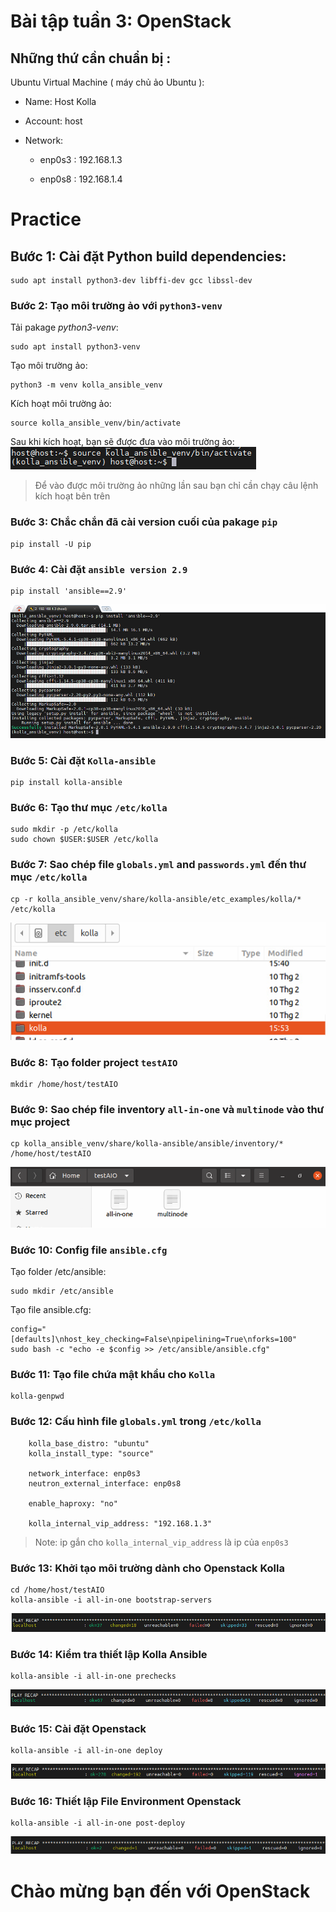 

#  Bài tập tuần 3: OpenStack

##  Những thứ cần chuẩn bị : 
Ubuntu Virtual Machine ( máy chủ ảo Ubuntu ):

 - Name: Host Kolla
 
 - Account: host
 
 - Network: 
	 - enp0s3 : 192.168.1.3
 
	 - enp0s8 : 192.168.1.4
 
# Practice 
## Bước 1: Cài đặt Python build dependencies:
```
sudo apt install python3-dev libffi-dev gcc libssl-dev
```
### Bước 2: Tạo môi trường ảo với `python3-venv`
Tải pakage *python3-venv*:
```
sudo apt install python3-venv
```
Tạo môi trường ảo:

    python3 -m venv kolla_ansible_venv

Kích hoạt môi trường ảo:

    source kolla_ansible_venv/bin/activate
 Sau khi kích hoạt, bạn sẽ được đưa vào môi trường ảo:
 <img src="img/vao_moi_truong_ao.png">
 
>  Để vào được môi trường ảo những lần sau bạn chỉ cần chạy câu lệnh
> kích hoạt bên trên

### Bước 3: Chắc chắn đã cài version cuối của pakage `pip`
```
pip install -U pip
```
### Bước 4: Cài đặt `ansible version 2.9`
```
pip install 'ansible==2.9'
```
<img src="img/install_success_ansible2.9.png">

### Bước 5: Cài đặt `Kolla-ansible`
```
pip install kolla-ansible
```
### Bước 6: Tạo thư mục `/etc/kolla`
```
sudo mkdir -p /etc/kolla
sudo chown $USER:$USER /etc/kolla
```
### Bước 7: Sao chép file `globals.yml` and `passwords.yml` đến thư mục `/etc/kolla`

    cp -r kolla_ansible_venv/share/kolla-ansible/etc_examples/kolla/* /etc/kolla

<img src="img/create_folder_etc_kolla.png">

### Bước 8: Tạo folder project `testAIO`

    mkdir /home/host/testAIO
### Bước 9: Sao chép file inventory  `all-in-one` và `multinode` vào thư mục project

    cp kolla_ansible_venv/share/kolla-ansible/ansible/inventory/* /home/host/testAIO

<img src="img/copy_AIO_miltinode.png">

### Bước 10: Config file `ansible.cfg`
Tạo folder /etc/ansible:

    sudo mkdir /etc/ansible
Tạo file ansible.cfg:
```
config="[defaults]\nhost_key_checking=False\npipelining=True\nforks=100"
sudo bash -c "echo -e $config >> /etc/ansible/ansible.cfg"
```
### Bước 11: Tạo file chứa mật khẩu cho `Kolla`

    kolla-genpwd
### Bước 12: Cấu hình file `globals.yml` trong `/etc/kolla`
```
    kolla_base_distro: "ubuntu"
    kolla_install_type: "source"
    
    network_interface: enp0s3
    neutron_external_interface: enp0s8
        
    enable_haproxy: "no"

	kolla_internal_vip_address: "192.168.1.3"
```

> Note: ip gắn cho `kolla_internal_vip_address` là ip của `enp0s3`

### Bước 13: Khởi tạo môi trường dành cho Openstack Kolla
```
cd /home/host/testAIO
kolla-ansible -i all-in-one bootstrap-servers
```
<img src="img/result_install_bs.png">

### Bước 14:  Kiểm tra thiết lập Kolla Ansible
```
kolla-ansible -i all-in-one prechecks
```
<img src="img/result_prechecks.png">

### Bước 15:  Cài đặt Openstack
```
kolla-ansible -i all-in-one deploy
```
<img src="img/result_deploy.png">

### Bước 16: Thiết lập File Environment Openstack
```
kolla-ansible -i all-in-one post-deploy
```
<img src="img/result_post_deploy.png">

# Chào mừng bạn đến với OpenStack
